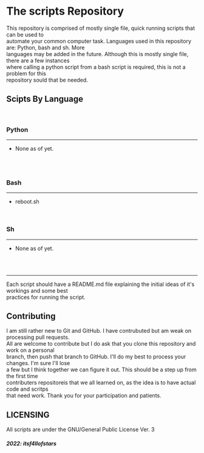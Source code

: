 # The scripts Repository

This repository is comprised of mostly single file, quick running scripts that can be used to<br>
automate your common computer task. Languages used in this repository are: Python, bash and sh. More<br>
languages may be added in the future. Although this is mostly single file, there are a few instances<br>
where calling a python script from a bash script is required, this is not a problem for this<br>
repository sould that be needed.

## Scipts By Language
<br>

### Python
---
+ None as of yet.<br><br>

<br>

### Bash
---
+ reboot.sh

<br>

### Sh
---
+ None as of yet.<br><br>


<br>

---
Each script should have a README.md file explaining the initial ideas of it's workings and some best<br>
practices for running the script.<br>

## Contributing

I am still rather new to Git and GitHub. I have contrubuted but am weak on processing pull requests.<br>
All are welcome to contribute but I do ask that you clone this repository and work on a personal<br>
branch, then push that branch to GitHub. I'll do my best to process your changes. I'm sure I'll lose<br>
a few but I think together we can figure it out. This should be a step up from the first time<br>
contributers repositoreis that we all learned on, as the idea is to have actual code and scritps<br>
that need work. Thank you for your participation and patients.

## LICENSING

All scripts are under the GNU/General Public License Ver. 3

##### 2022: itsf4llofstars